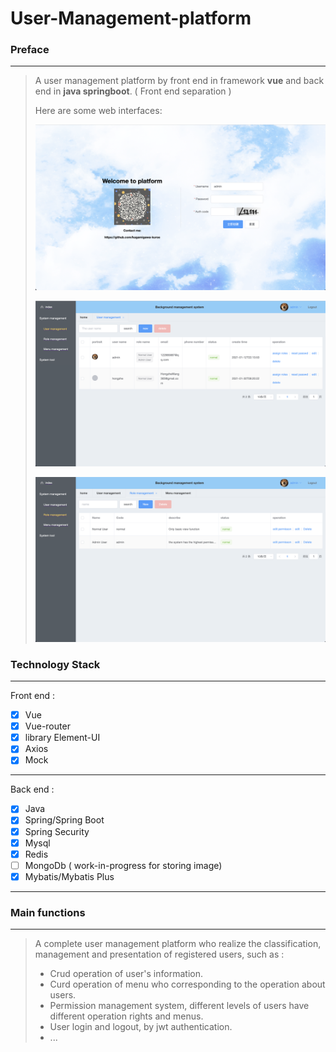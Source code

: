 # User-Management-platform
### Preface

---

> A user management platform by front end in framework **vue** and back end in **java springboot**. ( Front end separation )
>
> Here are some web interfaces: 
>
> ![image-20220502203936796](./image/login.png)
>
> ![image-20220502203936796](./image/User.png)
>
> ![image-20220502203936796](./image/Role.png)

### Technology Stack

---

Front end :

- [x] Vue
- [x] Vue-router
- [x] library Element-UI
- [x] Axios 
- [x] Mock

---

Back end : 

- [x] Java
- [x] Spring/Spring Boot
- [x] Spring Security
- [x] Mysql
- [x] Redis
- [ ] MongoDb ( work-in-progress for storing image)
- [x] Mybatis/Mybatis Plus

---

### Main functions

---

> A complete user management platform who realize the classification, management and presentation of registered users, such as :
>
> - Crud operation of user's information. 
> - Curd operation of menu who corresponding to the operation about users.
> - Permission management system, different levels of users have different operation rights and menus. 
> - User login and logout, by jwt authentication.
> - ...

 
